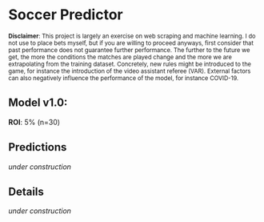 # Soccer Predictor
<sub>__Disclaimer__: This project is largely an exercise on web scraping and machine learning.
I do not use to place bets myself, but if you are willing to proceed anyways, first consider that past performance
does not guarantee further performance. The further to the future we get, the more the conditions the matches are
played change and the more we are extrapolating from the training dataset. Concretely, new rules might be
introduced to the game, for instance the introduction of the video assistant referee (VAR). External factors can also
negatively influence the performance of the model, for instance COVID-19.</sub>

## Model v1.0:
__ROI__: 5% (n=30)

## Predictions
_under construction_

## Details
_under construction_

